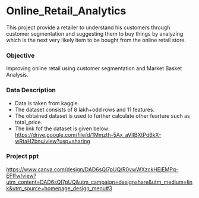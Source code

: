 # Online_Retail_Analytics
This project provide a retailer to understand his customers through customer segmentation and suggesting them to buy things by analyzing which is the next very likely item to be bought from the online retail store.

### **Objective**
Improving online retail using customer segmentation and Market Basket Analysis.

### **Data Description**
- Data is taken from kaggle.
- The dataset consists of 8 lakh+odd rows and 11 features.
- The obtained dataset is used to further calculate other fearture such as total_price.
- The link fof the dataset is given below:
 https://drive.google.com/file/d/1Mmzth-5Ax_aVIIBXtPd6kX-wRtaH2bnu/view?usp=sharing

### **Project ppt**
https://www.canva.com/design/DAD6sQl7pUQ/R0vwWXzckHEjEMPq-EFffw/view?utm_content=DAD6sQl7pUQ&utm_campaign=designshare&utm_medium=link&utm_source=homepage_design_menu#3

